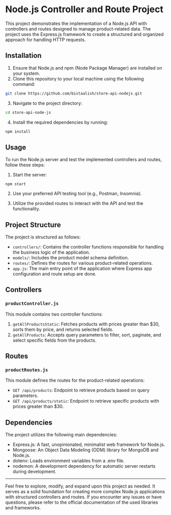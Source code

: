 # Node.js Controller and Route Project

This project demonstrates the implementation of a Node.js API with controllers and routes designed to manage product-related data. The project uses the Express.js framework to create a structured and organized approach for handling HTTP requests.

## Installation

1. Ensure that Node.js and npm (Node Package Manager) are installed on your system.
2. Clone this repository to your local machine using the following command:

```bash
git clone https://github.com/bistaalish/store-api-nodejs.git
```
3. Navigate to the project directory:

```bash
cd store-api-node-js
```

4. Install the required dependencies by running:

```bash
npm install
```
## Usage

To run the Node.js server and test the implemented controllers and routes, follow these steps:

1. Start the server:

```
npm start
```

2. Use your preferred API testing tool (e.g., Postman, Insomnia).

3. Utilize the provided routes to interact with the API and test the functionality.

## Project Structure

The project is structured as follows:

- `controllers/`: Contains the controller functions responsible for handling the business logic of the application.
- `models/`: Includes the product model schema definition.
- `routes/`: Defines the routes for various product-related operations.
- `app.js`: The main entry point of the application where Express app configuration and route setup are done.

## Controllers

### `productController.js`

This module contains two controller functions:

1. `getAllProductsStatic`: Fetches products with prices greater than $30, sorts them by price, and returns selected fields.
2. `getAllProducts`: Accepts query parameters to filter, sort, paginate, and select specific fields from the products.

## Routes

### `productRoutes.js`

This module defines the routes for the product-related operations:

- `GET /api/products`: Endpoint to retrieve products based on query parameters.
- `GET /api/products/static`: Endpoint to retrieve specific products with prices greater than $30.

## Dependencies

The project utilizes the following main dependencies:

- Express.js: A fast, unopinionated, minimalist web framework for Node.js.
- Mongoose: An Object Data Modeling (ODM) library for MongoDB and Node.js.
- dotenv: Loads environment variables from a .env file.
- nodemon: A development dependency for automatic server restarts during development.

---

Feel free to explore, modify, and expand upon this project as needed. It serves as a solid foundation for creating more complex Node.js applications with structured controllers and routes. If you encounter any issues or have questions, please refer to the official documentation of the used libraries and frameworks.
